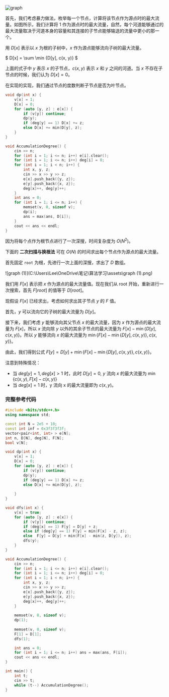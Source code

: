 ![graph](C:\Users\Lee\OneDrive\笔记\算法学习\assets\graph.png)

首先，我们考虑暴力做法，枚举每一个节点，计算将该节点作为源点时的最大流量。如图所示，我们计算将 $1$ 作为源点时的最大流量，自然，每个河道能够通过的最大流量取决于河道本身的容量和其连接的子节点能够输送的流量中更小的那一个。

用 $D[x]$ 表示以 $x$ 为根的子树中，$x$ 作为源点能够流向子树的最大流量。

$ D[x] = \sum \min \{D[y], c(x, y)\} $

上面的式子中 $y$ 表示 $x$ 的子节点，$c(x, y)$ 表示 $x$ 和 $y$ 之间的河道。当 $x$ 不存在子节点的时候，我们认为 $D[x] = 0$。

在实现的实现，我们通过节点的度数判断子节点是否为叶节点。

```c++
void dp(int x) {
    v[x] = 1;
    D[x] = 0;
    for (auto [y, z] : e[x]) {
        if (v[y]) continue;
        dp(y);
        if (deg[y] == 1) D[x] += z;
        else D[x] += min(D[y], z);
    }
}

void AccumulationDegree() {
    cin >> n;
    for (int i = 1; i <= n; i++) e[i].clear();
    for (int i = 1; i <= n; i++) deg[i] = 0;
    for (int i = 1; i < n; i++) {
        int x, y, z;
        cin >> x >> y >> z;
        e[x].push_back({y, z});
        e[y].push_back({x, z});
        deg[x]++, deg[y]++;
    }
    int ans = 0;
    for (int i = 1; i <= n; i++) {
        memset(v, 0, sizeof v);
        dp(i);
        ans = max(ans, D[i]);
    }
    cout << ans << endl;
}
```

因为将每个点作为根节点进行了一次深搜，时间复杂度为 $O(N^2)$。

下面的 **二次扫描与换根法** 可在 $O(N)$ 的时间求出每个节点作为源点的最大流量。

首先固定 `root` 为根，先进行一次上面的深搜，求出了 $D$​ 数组。

![graph (1)](C:\Users\Lee\OneDrive\笔记\算法学习\assets\graph (1).png)

我们用 $F[x]$ 表示把 $x$ 作为源点的最大流量值。现在我们从 root 开始，重新进行一次搜索，首先 $F[root]$ 的值等于 $D[root]$。

现假设 $F[x]$ 已经求出，考虑如何求出其子节点 $y$ 的 $F$ 值。

首先，$y$ 可以流向它的子树的最大流量为 $D[y]$。

接下来，我们考虑 $y$ 能够流向其父节点 $x$ 的最大流量，因为 $x$ 作为源点的最大流量为 $F[x]$，所以 $x$ 流向除 $y$ 以外的其余子节点的最大流量为 $F[x] - \min\{D[y], c(x,y)\}$。所以 $y$ 能够流向 $x$ 的最大流量为 $\min \{ F[x] - \min\{D[y], c(x,y)\}, c(x, y) \}$。

由此，我们得到公式 $F[y] = D[y] + \min \{ F[x] - \min\{D[y], c(x,y)\}, c(x, y) \}$。

注意到特殊情况：

* 当 $deg[y]=1, deg[x] > 1$ 时，此时 $D[y] = 0$, $y$ 流向 $x$ 的最大流量为 $\min \{c(x, y), F[x] - c(x, y) \}$​
* 当 $deg[x] = 1$ 时，y 流向 x 的最大流量即为 $c(x, y)$​。

### 完整参考代码

```c++
#include <bits/stdc++.h>
using namespace std;

const int N = 2e5 + 10;
const int inf = 0x3f3f3f3f;
vector<pair<int, int> > e[N];
int n, D[N], deg[N], F[N];
bool v[N];

void dp(int x) {
    v[x] = 1;
    D[x] = 0;
    for (auto [y, z] : e[x]) {
        if (v[y]) continue;
        dp(y);
        if (deg[y] == 1) D[x] += z;
        else D[x] += min(D[y], z);
        
    }
}

void dfs(int x) {
    v[x] = true;
    for (auto [y, z] : e[x]) {
        if (v[y]) continue;
        if (deg[x] == 1) F[y] = D[y] + z;
        else if (deg[y] == 1) F[y] = min(F[x] - z, z);
        else  F[y] = D[y] + min(F[x] - min(z, D[y]), z);
        dfs(y);
    }
}

void AccumulationDegree() {
    cin >> n;
    for (int i = 1; i <= n; i++) e[i].clear();
    for (int i = 1; i <= n; i++) deg[i] = 0;
    for (int i = 1; i < n; i++) {
        int x, y, z;
        cin >> x >> y >> z;
        e[x].push_back({y, z});
        e[y].push_back({x, z});
        deg[x]++, deg[y]++;
    }
    
    memset(v, 0, sizeof v);
    dp(1);
    
    memset(v, 0, sizeof v);
    F[1] = D[1];
    dfs(1);

    int ans = 0;
    for (int i = 1; i <= n; i++) ans = max(ans, F[i]);
    cout << ans << endl;
}

int main() {
    int t;
    cin >> t;
    while (t--) AccumulationDegree();
}
```




